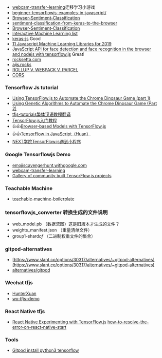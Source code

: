 - [webcam-transfer-learning](https://storage.googleapis.com/tfjs-examples/webcam-transfer-learning/dist/index.html)迁移学习小游戏
- [beginner-tensorflowjs-examples-in-javascript/](https://hpssjellis.github.io/beginner-tensorflowjs-examples-in-javascript/)
- [Browser-Sentiment-Classification](https://hpssjellis.github.io/beginner-tensorflowjs-examples-in-javascript/tf-examples/Browser-Sentiment-Classification/index.html)
- [sentiment-classification-from-keras-to-the-browser](https://medium.com/@alyafey22/sentiment-classification-from-keras-to-the-browser-7eda0d87cdc6)
- [Browser-Sentiment-Classification](https://github.com/zaidalyafeai/Browser-Sentiment-Classification)
- [Interactive Machine Learning list](https://inbrowser.ai/)
- [keras-js](https://transcranial.github.io/keras-js/#/) Good
- [11 Javascript Machine Learning Libraries for 2019](https://blog.bitsrc.io/11-javascript-machine-learning-libraries-to-use-in-your-app-c49772cca46c)
- [JavaScript API for face detection and face recognition in the browser and nodejs with tensorflow.js](https://justadudewhohacks.github.io/face-api.js/face_recognition) Great!
- [rocksetta.com](https://www.rocksetta.com/tensorflowjs/)
- [aijs.rocks](https://aijs.rocks/inspire/)
- [ROLLUP V. WEBPACK V. PARCEL](https://x-team.com/blog/rollup-webpack-parcel-comparison/)
- [CORS](https://enable-cors.org/server_nginx.html)

### Tensorflow Js tutorial
- [Using TensorFlow.js to Automate the Chrome Dinosaur Game (part 1)](https://heartbeat.fritz.ai/automating-chrome-dinosaur-game-part-1-290578f13907)
- [Using Genetic Algorithms to Automate the Chrome Dinosaur Game (Part 2)](https://heartbeat.fritz.ai/using-genetic-algorithms-to-automate-the-chrome-dinosaur-game-part-2-1c0007334297)
- [tfjs-tutorials繁体汉语教程翻译](https://github.com/NoobTW/tfjs-tutorials)
- [TensorFlow.js入门教程](https://www.w3cschool.cn/tensorflowjs/)
- 👍👍[Browser-based Models with TensorFlow.js](https://www.coursera.org/learn/browser-based-models-tensorflow/)
- 👍👍[TensorFlow in JavaScript（Huan）](https://tf.wiki/zh/deployment/javascript.html)
- [NEXT学院TensorFlow.js遇到小程序](https://ke.qq.com/course/428263?taid=3619703948216551)

### Google Tensorflowjs Demo
- [emojiscavengerhunt.withgoogle.com](https://emojiscavengerhunt.withgoogle.com/)
- [webcam-transfer-learning](https://storage.googleapis.com/tfjs-examples/webcam-transfer-learning/dist/index.html)
- [Gallery of community built TensorFlow.js projects](https://github.com/tensorflow/tfjs/blob/master/GALLERY.md)
### Teachable Machine 
- [teachable-machine-boilerplate](https://googlecreativelab.github.io/teachable-machine-boilerplate/)

### tensorflowjs_converter 转换生成的文件说明
- web_model.pb （数据流图）这是旧版本才生成的文件？
- weights_manifest.json （重量清单文件）
- group1-shard*of* （二进制权重文件的集合）

### gitpod-alternatives
- [https://www.slant.co/options/30317/alternatives/~gitpod-alternatives](https://www.slant.co/options/30317/alternatives/~gitpod-alternatives)
- [alternatives/gitpod](https://www.producthunt.com/alternatives/gitpod)

### Wechat tfjs
- [HunterXuan](https://hunterx.xyz/train-model-with-tfjs.html)
- [wx-tfjs-demo](https://github.com/HunterXuan/wx-tfjs-demo)

### React Native tfjs
- [React Native Experimenting with TensorFlow.js](https://t73liu.github.io/posts/experimenting-with-tfjs/) [how-to-resolve-the-error-on-react-native-start](https://stackoverflow.com/questions/58120990/how-to-resolve-the-error-on-react-native-start)

### Tools
- [Gitpod install python3 tensorflow](https://www.gitpod.io/docs/languages/python/)
